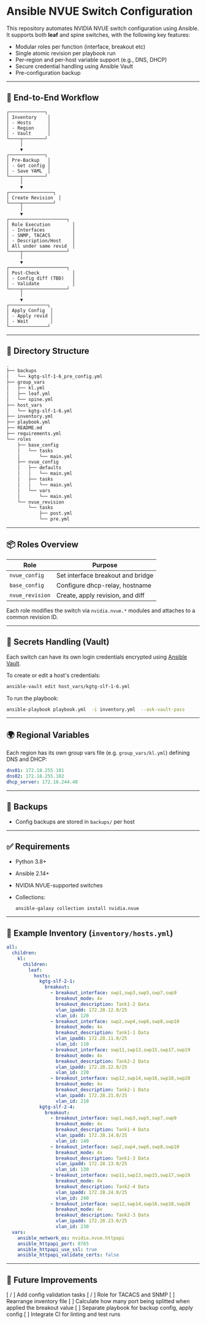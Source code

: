 # Ansible NVUE Switch Configuration

This repository automates NVIDIA NVUE switch configuration using Ansible. It supports both **leaf** and spine switches, with the following key features:

- Modular roles per function (interface, breakout etc)
- Single atomic revision per playbook run
- Per-region and per-host variable support (e.g., DNS, DHCP)
- Secure credential handling using Ansible Vault
- Pre-configuration backup

---

## 🔄 End-to-End Workflow

```plaintext
┌─────────────┐
│ Inventory    │
│ - Hosts      │
│ - Region     │
│ - Vault      │
└────┬────────┘
     │
     ▼
┌─────────────┐
│ Pre-Backup   │
│ - Get config │
│ - Save YAML  │
└────┬────────┘
     │
     ▼
┌────────────────┐
│ Create Revision  │
└────┬───────────┘
     │
     ▼
┌─────────────────────┐
│ Role Execution        │
│ - Interfaces          │
│ - SNMP, TACACS        │
│ - Description/Host    │
│ All under same revid  │
└────┬────────────────┘
     │
     ▼
┌─────────────────────┐
│ Post-Check            │
│ - Config diff (TBD)   │
│ - Validate            │
└────┬────────────────┘
     │
     ▼
┌──────────────┐
│ Apply Config  │
│ - Apply revid │
│ - Wait        │
└──────────────┘
```

---

## 🔧 Directory Structure

```bash
.
├── backups
│   └── kgtg-slf-1-6_pre_config.yml
├── group_vars
│   ├── kl.yml
│   ├── leaf.yml
│   └── spine.yml
├── host_vars
│   └── kgtg-slf-1-6.yml
├── inventory.yml
├── playbook.yml
├── README.md
├── requirements.yml
└── roles
    ├── base_config
    │   └── tasks
    │       └── main.yml
    ├── nvue_config
    │   ├── defaults
    │   │   └── main.yml
    │   ├── tasks
    │   │   └── main.yml
    │   └── vars
    │       └── main.yml
    └── nvue_revision
        └── tasks
            ├── post.yml
            └── pre.yml

```

---

## 📦 Roles Overview

| Role            | Purpose                           |
| --------------- | --------------------------------- |
| `nvue_config`   | Set interface breakout and bridge |
| `base_config`   | Configure dhcp-relay, hostname    |
| `nvue_revision` | Create, apply revision, and diff  |

Each role modifies the switch via `nvidia.nvue.*` modules and attaches to a common revision ID.

---

## 🔐 Secrets Handling (Vault)

Each switch can have its own login credentials encrypted using [Ansible Vault](https://docs.ansible.com/ansible/latest/vault_guide/index.html).

To create or edit a host's credentials:

```bash
ansible-vault edit host_vars/kgtg-slf-1-6.yml
```

To run the playbook:

```bash
ansible-playbook playbook.yml  -i inventory.yml  --ask-vault-pass
```

---

## 🌍 Regional Variables

Each region has its own group vars file (e.g. `group_vars/kl.yml`) defining DNS and DHCP:

```yaml
dns01: 172.18.255.101
dns02: 172.18.255.102
dhcp_server: 172.18.244.48
```

---

<!-- ## ▶️ How to Run -->
<!---->
<!-- 1. Backup current config: -->
<!---->
<!-- ```bash -->
<!-- ansible-playbook playbooks/pre.yml -->
<!-- ``` -->
<!---->
<!-- 2. Apply configuration (all roles under one revision): -->
<!---->
<!-- ```bash -->
<!-- ansible-playbook playbooks/site.yml -->
<!-- ``` -->
<!---->
<!-- 3. Apply the revision and show changes: -->
<!---->
<!-- ```bash -->
<!-- ansible-playbook playbooks/post.yml -->
<!-- ``` -->
<!---->
<!-- --- -->

## 📁 Backups

- Config backups are stored in `backups/` per host

---

## ✅ Requirements

- Python 3.8+
- Ansible 2.14+
- NVIDIA NVUE-supported switches
- Collections:

  ```bash
  ansible-galaxy collection install nvidia.nvue
  ```

---

## 🔄 Example Inventory (`inventory/hosts.yml`)

```yaml
all:
  children:
    kl:
      children:
        leaf:
          hosts:
            kgtg-slf-2-1:
              breakout:
                - breakout_interface: swp1,swp3,swp5,swp7,swp9
                  breakout_mode: 4x
                  breakout_description: Tank1-2 Data
                  vlan_ipadd: 172.28.12.0/25
                  vlan_id: 120
                - breakout_interface: swp2,swp4,swp6,swp8,swp10
                  breakout_mode: 4x
                  breakout_description: Tank1-1 Data
                  vlan_ipadd: 172.28.11.0/25
                  vlan_id: 110
                - breakout_interface: swp11,swp13,swp15,swp17,swp19
                  breakout_mode: 4x
                  breakout_description: Tank2-2 Data
                  vlan_ipadd: 172.28.22.0/25
                  vlan_id: 220
                - breakout_interface: swp12,swp14,swp16,swp18,swp20
                  breakout_mode: 4x
                  breakout_description: Tank2-1 Data
                  vlan_ipadd: 172.28.21.0/25
                  vlan_id: 210
            kgtg-slf-2-4:
              breakout:
                - breakout_interface: swp1,swp3,swp5,swp7,swp9
                  breakout_mode: 4x
                  breakout_description: Tank1-4 Data
                  vlan_ipadd: 172.28.14.0/25
                  vlan_id: 140
                - breakout_interface: swp2,swp4,swp6,swp8,swp10
                  breakout_mode: 4x
                  breakout_description: Tank1-3 Data
                  vlan_ipadd: 172.28.13.0/25
                  vlan_id: 130
                - breakout_interface: swp11,swp13,swp15,swp17,swp19
                  breakout_mode: 4x
                  breakout_description: Tank2-4 Data
                  vlan_ipadd: 172.28.24.0/25
                  vlan_id: 240
                - breakout_interface: swp12,swp14,swp16,swp18,swp20
                  breakout_mode: 4x
                  breakout_description: Tank2-3 Data
                  vlan_ipadd: 172.28.23.0/25
                  vlan_id: 230
  vars:
    ansible_network_os: nvidia.nvue.httpapi
    ansible_httpapi_port: 8765
    ansible_httpapi_use_ssl: true
    ansible_httpapi_validate_certs: false
```

---

## 🧩 Future Improvements

[ / ] Add config validation tasks
[ / ] Role for TACACS and SNMP
[ ] Rearrange inventory file
[ ] Calculate how many port being splitted when applied the breakout value
[ ] Separate playbook for backup config, apply config
[ ] Integrate CI for linting and test runs
